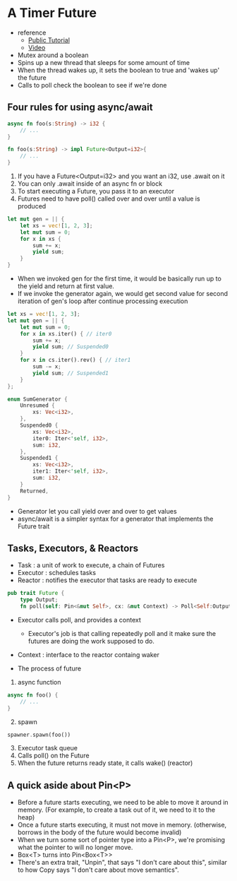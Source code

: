 # A Timer Future
* reference 
	+ [Public Tutorial](https://rust-lang.github.io/async-book/02_execution/02_future.html)
	+ [Video](https://www.youtube.com/watch?v=NNwK5ZPAJCk&t=2612s)
* Mutex around a boolean
* Spins up a new thread that sleeps for some amount of time
* When the thread wakes up, it sets the boolean to true and 'wakes up' the future
* Calls to poll check the boolean to see if we're done

## Four rules for using async/await
	
```rust
async fn foo(s:String) -> i32 {
	// ...
}

fn foo(s:String) -> impl Future<Output=i32>{
	// ...
}
```

1. If you have a Future<Output=i32> and you want an i32, use .await on it
2. You can only .await inside of an async fn or block
3. To start executing a Future, you pass it to an executor
4. Futures need to have poll() called over and over until a value is produced
		
```rust
let mut gen = || {
	let xs = vec![1, 2, 3];
	let mut sum = 0;
	for x in xs {
		sum += x;
		yield sum;
	}
}
```
* When we invoked gen for the first time, it would be basically run up to the yield and return at first value. 
* If we invoke the generator again, we would get second value for second iteration of gen's loop after continue processing execution

```rust
let xs = vec![1, 2, 3];
let mut gen = || {
	let mut sum = 0;
	for x in xs.iter() { // iter0
		sum += x;
		yield sum; // Suspended0
	}
	for x in cs.iter().rev() { // iter1
		sum -= x;
		yield sum; // Suspended1
	}
};
```

```rust
enum SumGenerator {
	Unresumed {
		xs: Vec<i32>,
	},
	Suspended0 {
		xs: Vec<i32>,
		iter0: Iter<'self, i32>,
		sum: i32,
	},
	Suspended1 {
		xs: Vec<i32>,
		iter1: Iter<'self, i32>,
		sum: i32,
	}
	Returned,
}
```
* Generator let you call yield over and over to get values
* async/await is a simpler syntax for a generator that implements the Future trait	
## Tasks, Executors, & Reactors
* Task : a unit of work to execute, a chain of Futures
* Executor : schedules tasks
* Reactor : notifies the executor that tasks are ready to execute
```rust
pub trait Future {
	type Output;
	fn poll(self: Pin<&mut Self>, cx: &mut Context) -> Poll<Self:Output>;
```
* Executor calls poll, and provides a context
	+ Executor's job is that calling repeatedly poll and it make sure the futures are doing the work supposed to do.
* Context : interface to the reactor containg waker 

* The process of future
1. async function
```rust
async fn foo() {
	// ...
}
```
2. spawn
```rust
spawner.spawn(foo())
```
3. Executor task queue
4. Calls poll() on the Future
5. When the future returns ready state, it calls wake() (reactor)

## A quick aside about Pin\<P\>
* Before a future starts executing, we need to be able to move it around in memory. (For example, to create a task out of it, we need to it to the heap)
* Once a future starts executing, it must not move in memory.
(otherwise, borrows in the body of the future would become invalid)
* When we turn some sort of pointer type into a Pin\<P\>, we're promising what the pointer to will no longer move.
* Box\<T\> turns into Pin\<Box\<T\>\>
* There's an extra trait, "Unpin", that says "I don't care about this", similar to how Copy says "I don't care about move semantics".
